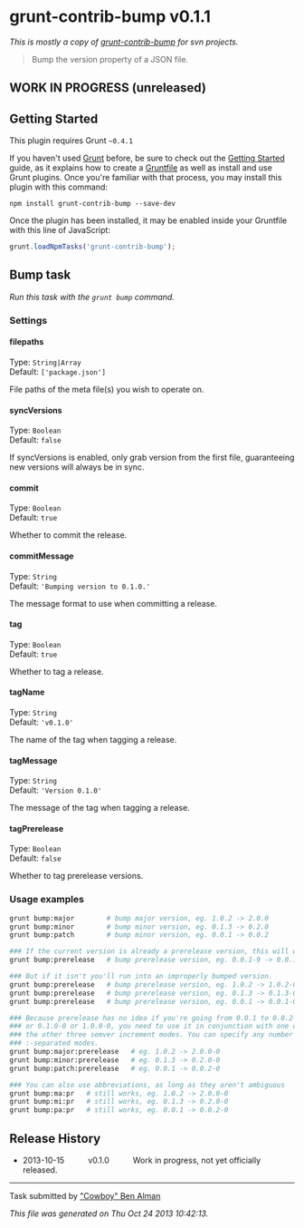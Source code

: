 # grunt-contrib-bump v0.1.1

*This is mostly a copy of [grunt-contrib-bump](https://github.com/gruntjs/grunt-contrib-bump) for svn projects.*

> Bump the version property of a JSON file.

## WORK IN PROGRESS (unreleased)

## Getting Started
This plugin requires Grunt `~0.4.1`

If you haven't used [Grunt](http://gruntjs.com/) before, be sure to check out the [Getting Started](http://gruntjs.com/getting-started) guide, as it explains how to create a [Gruntfile](http://gruntjs.com/sample-gruntfile) as well as install and use Grunt plugins. Once you're familiar with that process, you may install this plugin with this command:

```shell
npm install grunt-contrib-bump --save-dev
```

Once the plugin has been installed, it may be enabled inside your Gruntfile with this line of JavaScript:

```js
grunt.loadNpmTasks('grunt-contrib-bump');
```




## Bump task
_Run this task with the `grunt bump` command._


### Settings

#### filepaths
Type: `String|Array`  
Default: `['package.json']`

File paths of the meta file(s) you wish to operate on.

#### syncVersions
Type: `Boolean`  
Default: `false`

If syncVersions is enabled, only grab version from the first file, guaranteeing new versions will always be in sync.

#### commit
Type: `Boolean`  
Default: `true`

Whether to commit the release.

#### commitMessage
Type: `String`  
Default: `'Bumping version to 0.1.0.'`

The message format to use when committing a release.

#### tag
Type: `Boolean`  
Default: `true`

Whether to tag a release.

#### tagName
Type: `String`  
Default: `'v0.1.0'`

The name of the tag when tagging a release.

#### tagMessage
Type: `String`  
Default: `'Version 0.1.0'`

The message of the tag when tagging a release.

#### tagPrerelease
Type: `Boolean`  
Default: `false`

Whether to tag prerelease versions.

### Usage examples

```bash
grunt bump:major        # bump major version, eg. 1.0.2 -> 2.0.0
grunt bump:minor        # bump minor version, eg. 0.1.3 -> 0.2.0
grunt bump:patch        # bump minor version, eg. 0.0.1 -> 0.0.2

### If the current version is already a prerelease version, this will work.
grunt bump:prerelease   # bump prerelease version, eg. 0.0.1-9 -> 0.0.1-10

### But if it isn't you'll run into an improperly bumped version.
grunt bump:prerelease   # bump prerelease version, eg. 1.0.2 -> 1.0.2-0
grunt bump:prerelease   # bump prerelease version, eg. 0.1.3 -> 0.1.3-0
grunt bump:prerelease   # bump prerelease version, eg. 0.0.1 -> 0.0.1-0

### Because prerelease has no idea if you're going from 0.0.1 to 0.0.2-0
### or 0.1.0-0 or 1.0.0-0, you need to use it in conjunction with one of
### the other three semver increment modes. You can specify any number of
### :-separated modes.
grunt bump:major:prerelease   # eg. 1.0.2 -> 2.0.0-0
grunt bump:minor:prerelease   # eg. 0.1.3 -> 0.2.0-0
grunt bump:patch:prerelease   # eg. 0.0.1 -> 0.0.2-0

### You can also use abbreviations, as long as they aren't ambiguous
grunt bump:ma:pr   # still works, eg. 1.0.2 -> 2.0.0-0
grunt bump:mi:pr   # still works, eg. 0.1.3 -> 0.2.0-0
grunt bump:pa:pr   # still works, eg. 0.0.1 -> 0.0.2-0
```


## Release History

 * 2013-10-15   v0.1.0   Work in progress, not yet officially released.

---

Task submitted by ["Cowboy" Ben Alman](http://benalman.com/)

*This file was generated on Thu Oct 24 2013 10:42:13.*
